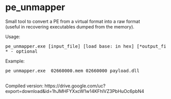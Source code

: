 # pe_unmapper
Small tool to convert a PE from a virtual format into a raw format<br/>
(useful in recovering executables dumped from the memory).<br/>

Usage:<br>
<pre>
pe_unmapper.exe [input_file] [load base: in hex] [*output_file]
* - optional
</pre>
Example:</br>
<pre>
pe_unmapper.exe _02660000.mem 02660000 payload.dll
</pre>
<br/>
Compiled version: https://drive.google.com/uc?export=download&id=1hJMHFYXxcW1w14KFhlVZ3PbHuOc6pbN4 <br/>

